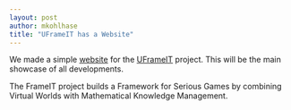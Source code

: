 ```yaml
---
layout: post
author: mkohlhase
title: "UFrameIT has a Website"
---
```

We made a simple [website](https://uframeit.github.io/) for the
[UFrameIT](https://kwarc.info/systems/frameit/) project. This will be the main showcase of
all developments.

The FrameIT project builds a Framework for Serious Games by combining Virtual Worlds with Mathematical Knowledge Management.

